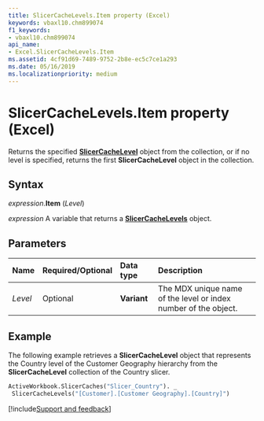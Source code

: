 ```yaml
---
title: SlicerCacheLevels.Item property (Excel)
keywords: vbaxl10.chm899074
f1_keywords:
- vbaxl10.chm899074
api_name:
- Excel.SlicerCacheLevels.Item
ms.assetid: 4cf91d69-7489-9752-2b8e-ec5c7ce1a293
ms.date: 05/16/2019
ms.localizationpriority: medium
---
```



# SlicerCacheLevels.Item property (Excel)

Returns the specified **[SlicerCacheLevel](Excel.SlicerCacheLevel.md)** object from the collection, or if no level is specified, returns the first **SlicerCacheLevel** object in the collection.


## Syntax

_expression_.**Item** (_Level_)

_expression_ A variable that returns a **[SlicerCacheLevels](Excel.SlicerCacheLevels.md)** object.


## Parameters

|Name|Required/Optional|Data type|Description|
|:-----|:-----|:-----|:-----|
| _Level_|Optional| **Variant**|The MDX unique name of the level or index number of the object.|

## Example

The following example retrieves a **SlicerCacheLevel** object that represents the Country level of the Customer Geography hierarchy from the **SlicerCacheLevel** collection of the Country slicer.

```vb
ActiveWorkbook.SlicerCaches("Slicer_Country"). _ 
 SlicerCacheLevels("[Customer].[Customer Geography].[Country]")
```



[!include[Support and feedback](~/includes/feedback-boilerplate.md)]